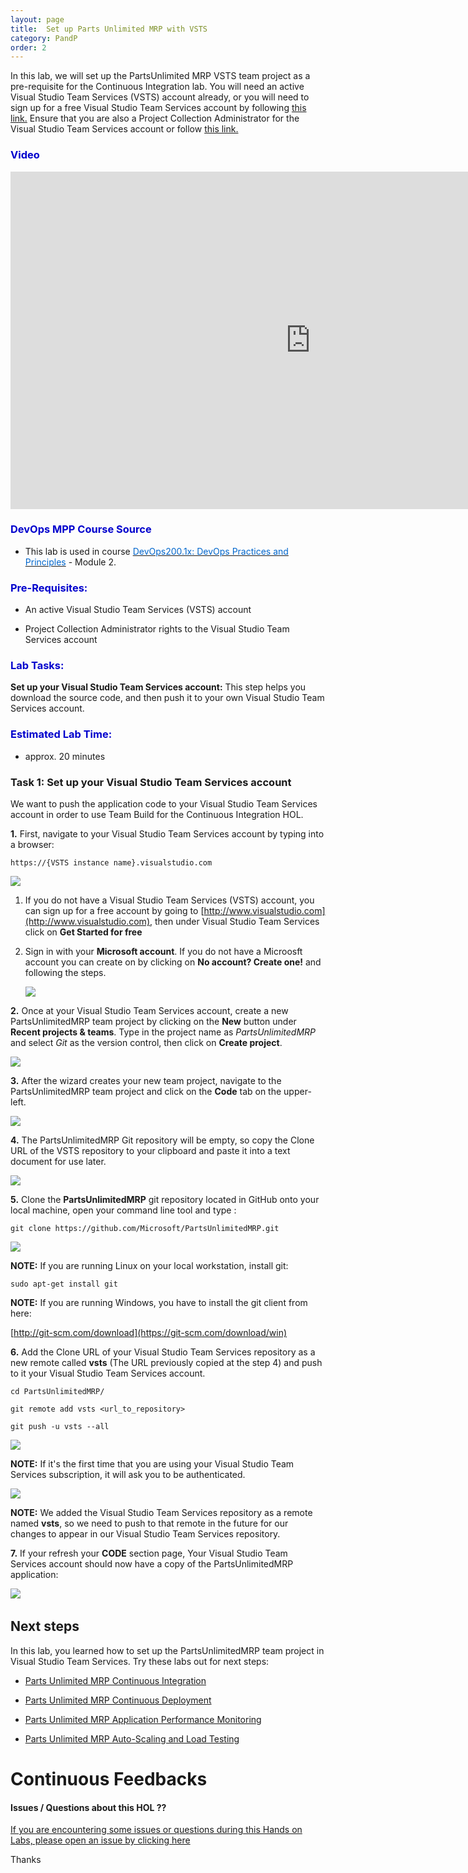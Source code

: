 ```yaml
---
layout: page
title:  Set up Parts Unlimited MRP with VSTS
category: PandP
order: 2
---
```




In this lab, we will set up the PartsUnlimited MRP VSTS team project as a pre-requisite for the Continuous Integration lab. You will need an active Visual Studio Team Services (VSTS) account already, or you will need to sign up for a free Visual Studio Team Services account by following [this link.](https://www.visualstudio.com/en-us/docs/setup-admin/team-services/sign-up-for-visual-studio-team-services) Ensure that you are also a Project Collection Administrator for the Visual Studio Team Services account or follow [this link.](https://www.visualstudio.com/en-us/docs/setup-admin/add-administrator-tfs) 

<h3><span style="color: #0000CD;"> Video </span></h3>

<iframe src="https://channel9.msdn.com/Series/Parts-Unlimited-MRP-Labs/Settting-up-Parts-Unlimited-MRP-with-Visual-Studio-Team-Services/player" width="960" height="540" allowFullScreen frameBorder="0"></iframe>


<h3><span style="color: #0000CD;">DevOps MPP Course Source </span></h3>

- This lab is used in course <a href="https://www.edx.org/course/introduction-devops-practices-microsoft-devops200-1x-0" target="_blank"><span style="color: #0066cc;" color="#0066cc">DevOps200.1x: DevOps Practices and Principles</span></a> - Module 2.


<h3><span style="color: #0000CD;">  Pre-Requisites:</span></h3>

-   An active Visual Studio Team Services (VSTS) account

-   Project Collection Administrator rights to the Visual Studio Team Services account

<h3><span style="color: #0000CD;"> Lab Tasks:</span></h3>

**Set up your Visual Studio Team Services account:** This step helps you download the source code, and then push it to your own Visual Studio Team Services account.

<h3><span style="color: #0000CD;">Estimated Lab Time:</span></h3>

- approx. 20 minutes  


### Task 1: Set up your Visual Studio Team Services account

We want to push the application code to your Visual Studio Team Services account in
order to use Team Build for the Continuous Integration HOL.

**1.** First, navigate to your Visual Studio Team Services account by typing into a browser: 

    https://{VSTS instance name}.visualstudio.com

![](../assets/setuppumrpwithvsts-jan2018/VSTS_vs.com.png)


1. If you do not have a Visual Studio Team Services (VSTS) account, you can sign up for a free account by going to [http://www.visualstudio.com](http://www.visualstudio.com), then under Visual Studio Team Services click on **Get Started for free**

2. Sign in with your **Microsoft account**. If you do not have a Microosft account you can create on by clicking on **No account? Create one!** and following the steps.

    ![](../assets/setuppumrpwithvsts-jan2018/VSTS_signinmsaccount.png)

**2.** Once at your Visual Studio Team Services account, create a new PartsUnlimitedMRP team project by clicking on the **New** button under **Recent projects & teams**. Type in the project name as *PartsUnlimitedMRP* and select *Git* as the version control, then click on **Create project**.

![](<../assets/setuppumrpwithvsts-jan2018/create_team_project.png>)

**3.** After the wizard creates your new team project, navigate to the PartsUnlimitedMRP team project and click on the **Code** tab on the upper-left. 

![](<../assets/setuppumrpwithvsts-jan2018/navigate_to_code.png>)

**4.** The PartsUnlimitedMRP Git repository will be empty, so copy the Clone URL of the VSTS repository to your clipboard and paste it into a text document for use later. 

![](<../assets/setuppumrpwithvsts-jan2018/copy_vsts_repo_url.png>)

**5.** Clone the **PartsUnlimitedMRP** git repository located in GitHub onto your local machine, open your command line tool and type :

    git clone https://github.com/Microsoft/PartsUnlimitedMRP.git

![](<../assets/setuppumrpwithvsts-jan2018/clone_mrp.png>)

**NOTE:** If you are running Linux on your local workstation, install git:

    sudo apt-get install git
	
**NOTE:** If you are running Windows, you have to install the git client from here:

[http://git-scm.com/download](https://git-scm.com/download/win)

**6.** Add the Clone URL of your Visual Studio Team Services repository as a new remote called **vsts** (The URL previously copied at the step 4) and push to it
your Visual Studio Team Services account. 

	cd PartsUnlimitedMRP/

	git remote add vsts <url_to_repository>

	git push -u vsts --all
	
![](<../assets/setuppumrpwithvsts-jan2018/push_to_vsts.png>)

**NOTE:** If it's the first time that you are using your Visual Studio Team Services subscription, it will ask you to be authenticated.

![](<../assets/setuppumrpwithvsts-jan2018/vsts_auth.png>)

**NOTE:** We added the Visual Studio Team Services repository as a remote named **vsts**, so we need to
push to that remote in the future for our changes to appear in our Visual Studio Team Services
repository.

**7.** If your refresh your **CODE** section page, Your Visual Studio Team Services account should now have a copy of the PartsUnlimitedMRP
application:

![](<../assets/setuppumrpwithvsts-jan2018/mrp_in_vsts.png>)
 

Next steps
----------

In this lab, you learned how to set up the PartsUnlimitedMRP team project in Visual Studio Team Services. Try these labs out for next steps:

-   [Parts Unlimited MRP Continuous Integration](https://github.com/Microsoft/PartsUnlimitedMRP/tree/master/docs/HOL_Continuous-Integration)

-   [Parts Unlimited MRP Continuous Deployment](https://github.com/Microsoft/PartsUnlimitedMRP/tree/master/docs/HOL_Continuous-Deployment)

-   [Parts Unlimited MRP Application Performance Monitoring](https://github.com/Microsoft/PartsUnlimitedMRP/tree/master/docs/HOL_Application-Performance-Monitoring)

-	[Parts Unlimited MRP Auto-Scaling and Load Testing](https://github.com/Microsoft/PartsUnlimitedMRP/tree/master/docs/HOL_Autoscaling-Load-Testing)

# Continuous Feedbacks

#### Issues / Questions about this HOL ??

[If you are encountering some issues or questions during this Hands on Labs, please open an issue by clicking here](https://github.com/Microsoft/PartsUnlimitedMRP/issues)

Thanks
